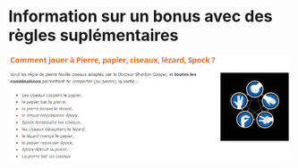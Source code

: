# Information sur un bonus avec des règles suplémentaires
![Image bonus dispo sur github](https://github.com/Epsius-44/JPO-Shifumi/blob/main/doc/img/bonus-regles-suplementaires.png?raw=true)